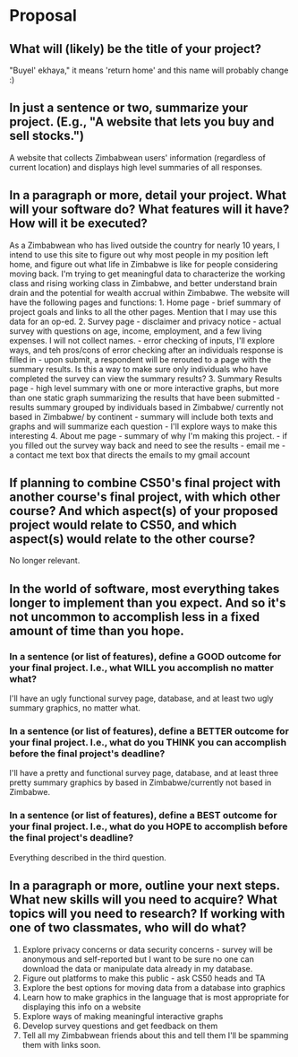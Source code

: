 # Proposal

## What will (likely) be the title of your project?

"Buyel' ekhaya," it means 'return home' and this name will probably change :)

## In just a sentence or two, summarize your project. (E.g., "A website that lets you buy and sell stocks.")

A website that collects Zimbabwean users' information (regardless of current location) and displays high level summaries of all
responses.

## In a paragraph or more, detail your project. What will your software do? What features will it have? How will it be executed?

As a Zimbabwean who has lived outside the country for nearly 10 years, I intend to use this site to figure out why most people
in my position left home, and figure out what life in Zimbabwe is like for people considering moving back. I'm trying to get
meaningful data to characterize the working class and rising working class in Zimbabwe, and better understand brain drain and
the potential for wealth accrual within Zimbabwe. The website will have the following pages and functions:
    1. Home page - brief summary of project goals and links to all the other pages. Mention that I may use this data for an op-ed.
    2. Survey page
        - disclaimer and privacy notice
        - actual survey with questions on age, income, employment, and a few living expenses. I will not collect names.
        - error checking of inputs, I'll explore ways, and teh pros/cons of error checking after an individuals response is filled in
        - upon submit, a respondent will be rerouted to a page with the summary results. Is this a way to make sure only individuals
          who have completed the survey can view the summary results?
    3. Summary Results page
        - high level summary with one or more interactive graphs, but more than one static graph summarizing the results that
          have been submitted
        - results summary grouped by individuals based in Zimbabwe/ currently not based in Zimbabwe/ by continent
        - summary will include both texts and graphs and will summarize each question
        - I'll explore ways to make this interesting
    4. About me page
        - summary of why I'm making this project.
        - if you filled out the survey way back and need to see the results - email me
        - a contact me text box that directs the emails to my gmail account


## If planning to combine CS50's final project with another course's final project, with which other course? And which aspect(s) of your proposed project would relate to CS50, and which aspect(s) would relate to the other course?

No longer relevant.

## In the world of software, most everything takes longer to implement than you expect. And so it's not uncommon to accomplish less in a fixed amount of time than you hope.

### In a sentence (or list of features), define a GOOD outcome for your final project. I.e., what WILL you accomplish no matter what?

I'll have an ugly functional survey page, database, and at least two ugly summary graphics, no matter what.

### In a sentence (or list of features), define a BETTER outcome for your final project. I.e., what do you THINK you can accomplish before the final project's deadline?

I'll have a pretty and functional survey page, database, and at least three pretty summary graphics by based in Zimbabwe/currently
not based in Zimbabwe.

### In a sentence (or list of features), define a BEST outcome for your final project. I.e., what do you HOPE to accomplish before the final project's deadline?

Everything described in the third question.

## In a paragraph or more, outline your next steps. What new skills will you need to acquire? What topics will you need to research? If working with one of two classmates, who will do what?
1. Explore privacy concerns or data security concerns - survey will be anonymous and self-reported but I want to be sure no one can
   download the data or manipulate data already in my database.
2. Figure out platforms to make this public - ask CS50 heads and TA
3. Explore the best options for moving data from a database into graphics
3. Learn how to make graphics in the language that is most appropriate for displaying this info on a website
4. Explore ways of making meaningful interactive graphs
5. Develop survey questions and get feedback on them
6. Tell all my Zimbabwean friends about this and tell them I'll be spamming them with links soon.
